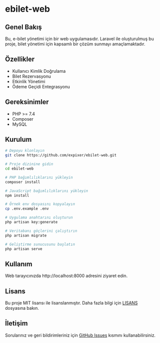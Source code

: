 # ebilet-web

## Genel Bakış

Bu, e-bilet yönetimi için bir web uygulamasıdır. Laravel ile oluşturulmuş bu proje, bilet yönetimi için kapsamlı bir çözüm sunmayı amaçlamaktadır.

## Özellikler

- Kullanıcı Kimlik Doğrulama
- Bilet Rezervasyonu
- Etkinlik Yönetimi
- Ödeme Geçidi Entegrasyonu

## Gereksinimler

- PHP >= 7.4
- Composer
- MySQL

## Kurulum

```bash
# Depoyu klonlayın
git clone https://github.com/expixer/ebilet-web.git

# Proje dizinine gidin
cd ebilet-web

# PHP bağımlılıklarını yükleyin
composer install

# JavaScript bağımlılıklarını yükleyin
npm install

# Örnek env dosyasını kopyalayın
cp .env.example .env

# Uygulama anahtarını oluşturun
php artisan key:generate

# Veritabanı göçlerini çalıştırın
php artisan migrate

# Geliştirme sunucusunu başlatın
php artisan serve
```

## Kullanım

Web tarayıcınızda http://localhost:8000 adresini ziyaret edin.

## Lisans

Bu proje MIT lisansı ile lisanslanmıştır. Daha fazla bilgi için [LISANS](LICENSE.txt) dosyasına bakın.

## İletişim

Sorularınız ve geri bildirimleriniz için [GitHub Issues](https://github.com/expixer/SeriPortProgrami/issues) kısmını kullanabilirsiniz.

